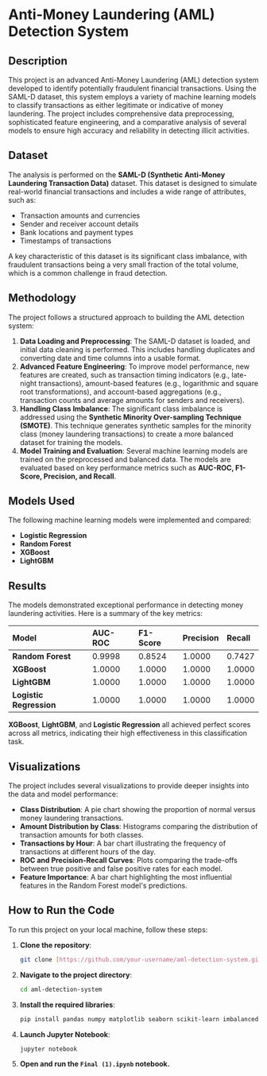 # Anti-Money Laundering (AML) Detection System

## Description

This project is an advanced Anti-Money Laundering (AML) detection system developed to identify potentially fraudulent financial transactions. Using the SAML-D dataset, this system employs a variety of machine learning models to classify transactions as either legitimate or indicative of money laundering. The project includes comprehensive data preprocessing, sophisticated feature engineering, and a comparative analysis of several models to ensure high accuracy and reliability in detecting illicit activities.

## Dataset

The analysis is performed on the **SAML-D (Synthetic Anti-Money Laundering Transaction Data)** dataset. This dataset is designed to simulate real-world financial transactions and includes a wide range of attributes, such as:

- Transaction amounts and currencies
- Sender and receiver account details
- Bank locations and payment types
- Timestamps of transactions

A key characteristic of this dataset is its significant class imbalance, with fraudulent transactions being a very small fraction of the total volume, which is a common challenge in fraud detection.

## Methodology

The project follows a structured approach to building the AML detection system:

1.  **Data Loading and Preprocessing**: The SAML-D dataset is loaded, and initial data cleaning is performed. This includes handling duplicates and converting date and time columns into a usable format.
2.  **Advanced Feature Engineering**: To improve model performance, new features are created, such as transaction timing indicators (e.g., late-night transactions), amount-based features (e.g., logarithmic and square root transformations), and account-based aggregations (e.g., transaction counts and average amounts for senders and receivers).
3.  **Handling Class Imbalance**: The significant class imbalance is addressed using the **Synthetic Minority Over-sampling Technique (SMOTE)**. This technique generates synthetic samples for the minority class (money laundering transactions) to create a more balanced dataset for training the models.
4.  **Model Training and Evaluation**: Several machine learning models are trained on the preprocessed and balanced data. The models are evaluated based on key performance metrics such as **AUC-ROC, F1-Score, Precision, and Recall**.

## Models Used

The following machine learning models were implemented and compared:

-   **Logistic Regression**
-   **Random Forest**
-   **XGBoost**
-   **LightGBM**

## Results

The models demonstrated exceptional performance in detecting money laundering activities. Here is a summary of the key metrics:

| Model               | AUC-ROC | F1-Score | Precision | Recall |
| :------------------ | :------ | :------- | :-------- | :----- |
| **Random Forest** | 0.9998  | 0.8524   | 1.0000    | 0.7427 |
| **XGBoost** | 1.0000  | 1.0000   | 1.0000    | 1.0000 |
| **LightGBM** | 1.0000  | 1.0000   | 1.0000    | 1.0000 |
| **Logistic Regression** | 1.0000  | 1.0000   | 1.0000    | 1.0000 |

**XGBoost**, **LightGBM**, and **Logistic Regression** all achieved perfect scores across all metrics, indicating their high effectiveness in this classification task.

## Visualizations

The project includes several visualizations to provide deeper insights into the data and model performance:

-   **Class Distribution**: A pie chart showing the proportion of normal versus money laundering transactions.
-   **Amount Distribution by Class**: Histograms comparing the distribution of transaction amounts for both classes.
-   **Transactions by Hour**: A bar chart illustrating the frequency of transactions at different hours of the day.
-   **ROC and Precision-Recall Curves**: Plots comparing the trade-offs between true positive and false positive rates for each model.
-   **Feature Importance**: A bar chart highlighting the most influential features in the Random Forest model's predictions.

## How to Run the Code

To run this project on your local machine, follow these steps:

1.  **Clone the repository**:
    ```bash
    git clone [https://github.com/your-username/aml-detection-system.git](https://github.com/your-username/aml-detection-system.git)
    ```
2.  **Navigate to the project directory**:
    ```bash
    cd aml-detection-system
    ```
3.  **Install the required libraries**:
    ```bash
    pip install pandas numpy matplotlib seaborn scikit-learn imbalanced-learn xgboost lightgbm shap
    ```
4.  **Launch Jupyter Notebook**:
    ```bash
    jupyter notebook
    ```
5.  **Open and run the `Final (1).ipynb` notebook.**

